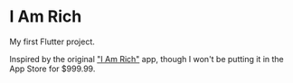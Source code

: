 # I Am Rich

My first Flutter project.

Inspired by the original ["I Am Rich"](https://en.wikipedia.org/wiki/I_Am_Rich) app, though I won't be putting it in the App Store for $999.99.

